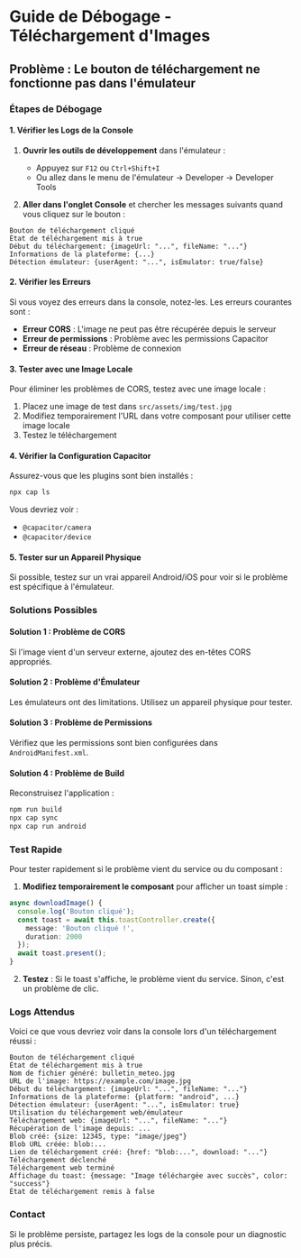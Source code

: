 # Guide de Débogage - Téléchargement d'Images

## Problème : Le bouton de téléchargement ne fonctionne pas dans l'émulateur

### Étapes de Débogage

#### 1. Vérifier les Logs de la Console

1. **Ouvrir les outils de développement** dans l'émulateur :

   - Appuyez sur `F12` ou `Ctrl+Shift+I`
   - Ou allez dans le menu de l'émulateur → Developer → Developer Tools

2. **Aller dans l'onglet Console** et chercher les messages suivants quand vous cliquez sur le bouton :

```
Bouton de téléchargement cliqué
État de téléchargement mis à true
Début du téléchargement: {imageUrl: "...", fileName: "..."}
Informations de la plateforme: {...}
Détection émulateur: {userAgent: "...", isEmulator: true/false}
```

#### 2. Vérifier les Erreurs

Si vous voyez des erreurs dans la console, notez-les. Les erreurs courantes sont :

- **Erreur CORS** : L'image ne peut pas être récupérée depuis le serveur
- **Erreur de permissions** : Problème avec les permissions Capacitor
- **Erreur de réseau** : Problème de connexion

#### 3. Tester avec une Image Locale

Pour éliminer les problèmes de CORS, testez avec une image locale :

1. Placez une image de test dans `src/assets/img/test.jpg`
2. Modifiez temporairement l'URL dans votre composant pour utiliser cette image locale
3. Testez le téléchargement

#### 4. Vérifier la Configuration Capacitor

Assurez-vous que les plugins sont bien installés :

```bash
npx cap ls
```

Vous devriez voir :

- `@capacitor/camera`
- `@capacitor/device`

#### 5. Tester sur un Appareil Physique

Si possible, testez sur un vrai appareil Android/iOS pour voir si le problème est spécifique à l'émulateur.

### Solutions Possibles

#### Solution 1 : Problème de CORS

Si l'image vient d'un serveur externe, ajoutez des en-têtes CORS appropriés.

#### Solution 2 : Problème d'Émulateur

Les émulateurs ont des limitations. Utilisez un appareil physique pour tester.

#### Solution 3 : Problème de Permissions

Vérifiez que les permissions sont bien configurées dans `AndroidManifest.xml`.

#### Solution 4 : Problème de Build

Reconstruisez l'application :

```bash
npm run build
npx cap sync
npx cap run android
```

### Test Rapide

Pour tester rapidement si le problème vient du service ou du composant :

1. **Modifiez temporairement le composant** pour afficher un toast simple :

```typescript
async downloadImage() {
  console.log('Bouton cliqué');
  const toast = await this.toastController.create({
    message: 'Bouton cliqué !',
    duration: 2000
  });
  await toast.present();
}
```

2. **Testez** : Si le toast s'affiche, le problème vient du service. Sinon, c'est un problème de clic.

### Logs Attendus

Voici ce que vous devriez voir dans la console lors d'un téléchargement réussi :

```
Bouton de téléchargement cliqué
État de téléchargement mis à true
Nom de fichier généré: bulletin_meteo.jpg
URL de l'image: https://example.com/image.jpg
Début du téléchargement: {imageUrl: "...", fileName: "..."}
Informations de la plateforme: {platform: "android", ...}
Détection émulateur: {userAgent: "...", isEmulator: true}
Utilisation du téléchargement web/émulateur
Téléchargement web: {imageUrl: "...", fileName: "..."}
Récupération de l'image depuis: ...
Blob créé: {size: 12345, type: "image/jpeg"}
Blob URL créée: blob:...
Lien de téléchargement créé: {href: "blob:...", download: "..."}
Téléchargement déclenché
Téléchargement web terminé
Affichage du toast: {message: "Image téléchargée avec succès", color: "success"}
État de téléchargement remis à false
```

### Contact

Si le problème persiste, partagez les logs de la console pour un diagnostic plus précis.
